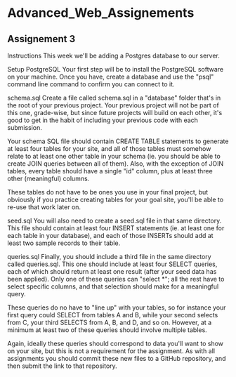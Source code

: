 # Advanced_Web_Assignements

## Assignement 3

Instructions
This week we'll be adding a Postgres database to our server.

Setup PostgreSQL
Your first step will be to install the PostgreSQL software on your machine.  Once you have, create a database and use the "psql" command line command to confirm you can connect to it.

schema.sql
Create a file called schema.sql in a "database" folder that's in the root of your previous project.  Your previous project will not be part of this one, grade-wise, but since future projects will build on each other, it's good to get in the habit of including your previous code with each submission.

Your schema SQL file should contain CREATE TABLE statements to generate at least four tables for your site, and all of those tables must somehow relate to at least one other table in your schema (ie. you should be able to create JOIN queries between all of them).  Also, with the exception of JOIN tables, every table should have a single "id" column, plus at least three other (meaningful) columns.

These tables do not have to be ones you use in your final project, but obviously if you practice creating tables for your goal site, you'll be able to re-use that work later on.

seed.sql
You will also need to create a seed.sql file in that same directory.  This file should contain at least four INSERT statements (ie. at least one for each table in your database), and each of those INSERTs should add at least two sample records to their table.

queries.sql
Finally, you should include a third file in the same directory called queries.sql.  This one should include at least four SELECT queries, each of which should return at least one result (after your seed data has been applied).  Only one of these queries can "select *"; all the rest have to select specific columns, and that selection should make for a meaningful query.

These queries do no have to "line up" with your  tables, so for instance your first query could SELECT from tables A and B, while your second selects from C, your third SELECTS from A, B, and D, and so on.  However, at a minimum at least two of these queries should involve multiple tables.

Again, ideally these queries should correspond to data you'll want to show on your site, but this is not a requirement for the assignment.  As with all assignments you should commit these new files to a GitHub repository, and then submit the link to that repository.
